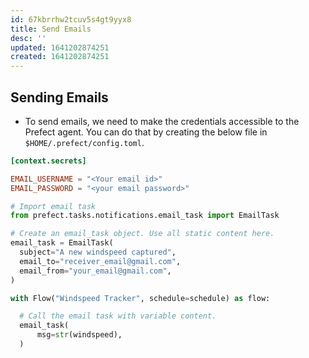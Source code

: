 ```yaml
---
id: 67kbrrhw2tcuv5s4gt9yyx8
title: Send Emails
desc: ''
updated: 1641202874251
created: 1641202874251
---
```



## Sending Emails

- To send emails, we need to make the credentials accessible to the Prefect agent. You can do that by creating the below file in `$HOME/.prefect/config.toml`.

```toml
[context.secrets]

EMAIL_USERNAME = "<Your email id>"
EMAIL_PASSWORD = "<your email password>"
```

```python
# Import email task
from prefect.tasks.notifications.email_task import EmailTask

# Create an email_task object. Use all static content here.
email_task = EmailTask(
  subject="A new windspeed captured",
  email_to="receiver_email@gmail.com",
  email_from="your_email@gmail.com",
)

with Flow("Windspeed Tracker", schedule=schedule) as flow:

  # Call the email task with variable content.
  email_task(
	  msg=str(windspeed),
  )
```
